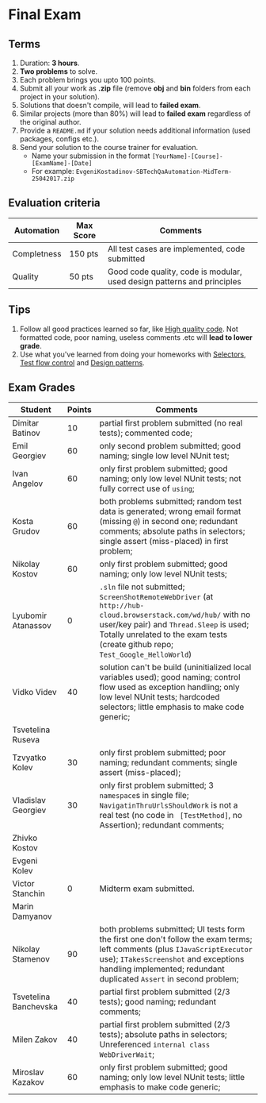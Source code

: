 # Final Exam

## Terms
1. Duration: **3 hours**.
1. **Two problems** to solve.
1. Each problem brings you upto 100 points.
1. Submit all your work as **.zip** file (remove **obj** and **bin** folders from each project in your solution).
1. Solutions that doesn't compile, will lead to **failed exam**.
1. Similar projects (more than 80%) will lead to **failed exam** regardless of the original author.
1. Provide a `README.md` if your solution needs additional information (used packages, configs etc.).
1. Send your solution to the course trainer for evaluation.
    * Name your submission in the format `[YourName]-[Course]-[ExamName]-[Date]` 
    * For example: `EvgeniKostadinov-SBTechQaAutomation-MidTerm-25042017.zip`

## Evaluation criteria
| Automation                  | Max Score |  Comments                                                                        |
| ------------------------ | --------- | ------------------------------------------------------------------------------------| 
|  Completness | 150 pts    | All test cases are implemented, code submitted                                     | 
|  Quality     | 50 pts    | Good code quality, code is modular, used design patterns and principles             |

## Tips
1. Follow all good practices learned so far, like [High quality code](https://github.com/ekostadinov/edojoit-autot-csharp-sbt/tree/master/Track-I/09.High-quality-code). Not formatted code, poor naming, useless comments .etc will **lead to lower grade**.
1. Use what you've learned from doing your homeworks with [Selectors](https://github.com/ekostadinov/edojoit-autot-csharp-sbt/tree/master/Track-II/02.DocumentObjectModel.Locators-basics), [Test flow control](https://github.com/ekostadinov/edojoit-autot-csharp-sbt/tree/master/Track-II/04.Test-flow-control-Waits) and [Design patterns](https://github.com/ekostadinov/edojoit-autot-csharp-sbt/tree/master/Track-II/05.Design-principles-and-patterns).


## Exam Grades
| Student             | Points |  Comments                                                                              |
| ------------------- | ------ | -------------------------------------------------------------------------------------- | 
| Dimitar Batinov     |  10    | partial first problem submitted (no real tests); commented code;                      |
| Emil Georgiev       |  60    | only second problem submitted; good naming; single low level NUnit test;              |
| Ivan Angelov        |  60    | only first problem submitted; good naming; only low level NUnit tests; not fully correct use of `using`;                   |
| Kosta Grudov        |  60   | both problems submitted; random test data is generated; wrong email format (missing `@`) in second one; redundant comments; absolute paths in selectors; single assert (miss-placed) in first problem;              |
| Nikolay Kostov      |  60   | only first problem submitted; good naming; only low level NUnit tests;                  |
| Lyubomir Atanassov  |  0   | `.sln` file not submitted; `ScreenShotRemoteWebDriver` (at `http://hub-cloud.browserstack.com/wd/hub/` with no user/key pair) and `Thread.Sleep` is used; Totally unrelated to the exam tests (create github repo; `Test_Google_HelloWorld`) |
| Vidko Videv         |  40   | solution can't be build (uninitialized local variables used); good naming; control flow used as exception handling; only low level NUnit tests; hardcoded selectors; little emphasis to make code generic;            |
| Tsvetelina Ruseva   |     | |
| Tzvyatko Kolev      |  30   | only first problem submitted; poor naming; redundant comments; single assert (miss-placed); |
| Vladislav Georgiev  |  30   | only first problem submitted; 3 `namespace`s in single file; `NavigatinThruUrlsShouldWork` is not a real test (no code in ` [TestMethod]`, no Assertion); redundant comments; |
| Zhivko Kostov       |     |                                                                                        |
| Evgeni Kolev        |     |                     |
| Victor Stanchin     |  0   | Midterm exam submitted.              |
| Marin Damyanov      |    |                                                          |
| Nikolay Stamenov    |  90   | both problems submitted; UI tests form the first one don't follow the exam terms; left comments (plus `IJavaScriptExecutor` use);  `ITakesScreenshot` and exceptions handling  implemented; redundant duplicated `Assert` in second problem; |
| Tsvetelina Banchevska | 40  | partial first problem submitted (2/3 tests); good naming; redundant comments;          |
| Milen Zakov           | 40  | partial first problem submitted (2/3 tests); absolute paths in selectors; Unreferenced `internal class WebDriverWait`;  |
| Miroslav Kazakov      | 60   |  only first problem submitted; good naming; only low level NUnit tests; little emphasis to make code generic;  |
